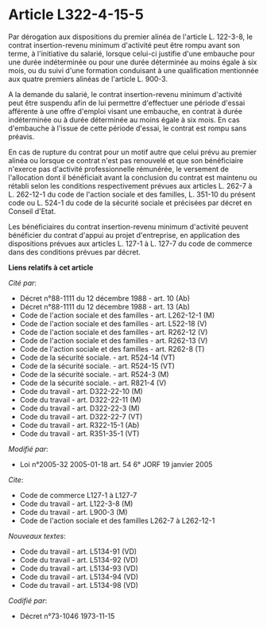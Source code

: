 # Article L322-4-15-5

Par dérogation aux dispositions du premier alinéa de l'article L. 122-3-8, le contrat insertion-revenu minimum d'activité
peut être rompu avant son terme, à l'initiative du salarié, lorsque celui-ci justifie d'une embauche pour une durée
indéterminée ou pour une durée déterminée au moins égale à six mois, ou du suivi d'une formation conduisant à une
qualification mentionnée aux quatre premiers alinéas de l'article L. 900-3.

A la demande du salarié, le contrat insertion-revenu minimum d'activité peut être suspendu afin de lui permettre d'effectuer
une période d'essai afférente à une offre d'emploi visant une embauche, en contrat à durée indéterminée ou à durée déterminée
au moins égale à six mois. En cas d'embauche à l'issue de cette période d'essai, le contrat est rompu sans préavis.

En cas de rupture du contrat pour un motif autre que celui prévu au premier alinéa ou lorsque ce contrat n'est pas renouvelé
et que son bénéficiaire n'exerce pas d'activité professionnelle rémunérée, le versement de l'allocation dont il bénéficiait
avant la conclusion du contrat est maintenu ou rétabli selon les conditions respectivement prévues aux articles L. 262-7 à L.
262-12-1 du code de l'action sociale et des familles, L. 351-10 du présent code ou L. 524-1 du code de la sécurité sociale et
précisées par décret en Conseil d'Etat.

Les bénéficiaires du contrat insertion-revenu minimum d'activité peuvent bénéficier du contrat d'appui au projet
d'entreprise, en application des dispositions prévues aux articles L. 127-1 à L. 127-7 du code de commerce dans des
conditions prévues par décret.

**Liens relatifs à cet article**

_Cité par_:

  - Décret n°88-1111 du 12 décembre 1988 - art. 10 (Ab)
  - Décret n°88-1111 du 12 décembre 1988 - art. 13 (Ab)
  - Code de l'action sociale et des familles - art. L262-12-1 (M)
  - Code de l'action sociale et des familles - art. L522-18 (V)
  - Code de l'action sociale et des familles - art. R262-12 (V)
  - Code de l'action sociale et des familles - art. R262-13 (V)
  - Code de l'action sociale et des familles - art. R262-8 (T)
  - Code de la sécurité sociale. - art. R524-14 (VT)
  - Code de la sécurité sociale. - art. R524-15 (VT)
  - Code de la sécurité sociale. - art. R524-3 (M)
  - Code de la sécurité sociale. - art. R821-4 (V)
  - Code du travail - art. D322-22-10 (M)
  - Code du travail - art. D322-22-11 (M)
  - Code du travail - art. D322-22-3 (M)
  - Code du travail - art. D322-22-7 (VT)
  - Code du travail - art. R322-15-1 (Ab)
  - Code du travail - art. R351-35-1 (VT)

_Modifié par_:

  - Loi n°2005-32 2005-01-18 art. 54 6° JORF 19 janvier 2005

_Cite_:

  - Code de commerce L127-1 à L127-7
  - Code du travail - art. L122-3-8 (M)
  - Code du travail - art. L900-3 (M)
  - Code de l'action sociale et des familles L262-7 à L262-12-1

_Nouveaux textes_:

  - Code du travail - art. L5134-91 (VD)
  - Code du travail - art. L5134-92 (VD)
  - Code du travail - art. L5134-93 (VD)
  - Code du travail - art. L5134-94 (VD)
  - Code du travail - art. L5134-98 (VD)

_Codifié par_:

  - Décret n°73-1046 1973-11-15
